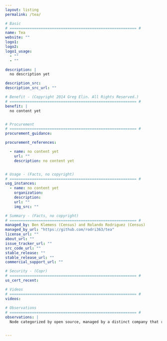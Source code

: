 ```yaml
---
layout: listing
permalink: /tea/

# Basic
# ========================================================= #
name: Tea
website: ""
logo1: 
logo2:
logo1_usage:
  - ""
  - ""

description: |
  no description yet

description_src: 
description_src_url: ""

# Benefit - (Copyright 2014 Greg Elin. All Rights Reserved.)
# ========================================================= #
benefit: |
  no content yet 


# Procurement
# ========================================================= #
procurement_guidance: 

procurement_references: 

  - name: no content yet
    url: ""
    description: no content yet


# Usage - (Facts, no copyright)
# ========================================================= #
usg_instances:
  - name: no content yet
    organization: 
    description: 
    url: ""
    img_src: ""

# Summary - (Facts, no copyright)
# ========================================================= #
managed_by: Ben Klemens (Census) and Rolando Rodriguez (Census)
managed_by_url: "https://github.com/rodri363/tea"
license_url: ""
about_url: ""
issue_tracker_url: ""
src_code_url: ""
stable_release: ""
stable_release_url: ""
commercial_support_url: ""

# Security - (Copr)
# ========================================================= #
us_cert_recent: 

# Videos
# ========================================================= #
videos:
  
# Observations
# ========================================================= #
observations: |
  Node categorized by open source, managed by a distinct company that released product, available on GitHub. Single project download. Lots of  plugins.


---
```



